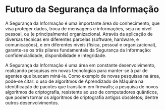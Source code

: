 # Futuro da Segurança da Informação

A Segurança da Informação é uma importante área do conhecimento, que visa proteger dados, troca de mensagens e 
informações, seja no nível pessoal, ou (e principalmente) organizacional. Através da aplicação de diversas técnicas em 
diferentes parcelas (software, hardware, e comunicações), e em diferentes níveis (física, pessoal e organizacional), 
garante-se os três pilares fundamentais da Segurança da Informação: confidencialidade, disponibilidade e integridade.

A Segurança da Informação é uma área em constante desenvolvimento, realizando pesquisas em novas tecnologias para 
manter-se à par de agentes que buscam miná-la. Como exemplo de novas pesquisas na área, pode-se citar: o uso de 
algoritmos de Aprendizado de Máquina na identificação de pacotes que transitam em firewalls; a pesquisa de novos 
algoritmos de criptografia, resistente ao uso de computadores quânticos, que podem tornar os algoritmos de criptografia 
antigos obsoletos; dentre outros desenvolvimentos.